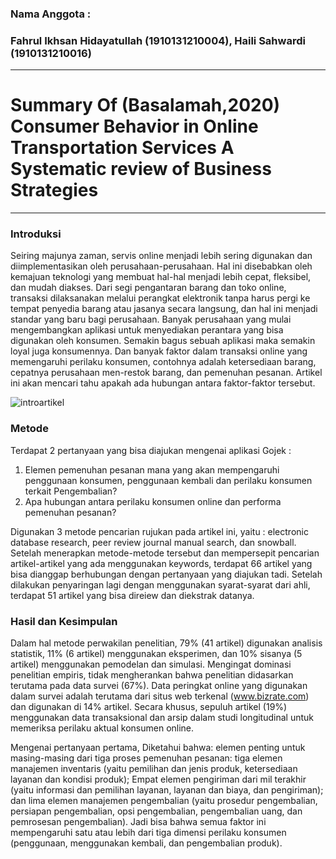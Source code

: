### Nama Anggota :
### Fahrul Ikhsan Hidayatullah (1910131210004), Haili Sahwardi (1910131210016)
---
# Summary Of (Basalamah,2020) Consumer Behavior in Online Transportation Services A Systematic review of Business Strategies
---


### Introduksi

Seiring majunya zaman, servis online menjadi lebih sering digunakan dan diimplementasikan oleh perusahaan-perusahaan. Hal ini disebabkan oleh kemajuan teknologi yang membuat hal-hal menjadi lebih cepat, fleksibel, dan mudah diakses. Dari segi pengantaran barang dan toko online, transaksi dilaksanakan melalui perangkat elektronik tanpa harus pergi ke tempat penyedia barang atau jasanya secara langsung, dan hal ini menjadi standar yang baru bagi perusahaan. Banyak perusahaan yang mulai mengembangkan aplikasi untuk menyediakan perantara yang bisa digunakan oleh konsumen. Semakin bagus sebuah aplikasi maka semakin loyal juga konsumennya. Dan banyak faktor dalam transaksi online yang memengaruhi perilaku konsumen, contohnya adalah ketersediaan barang, cepatnya perusahaan men-restok barang, dan pemenuhan pesanan. Artikel ini akan mencari tahu apakah ada hubungan antara faktor-faktor tersebut.

![introartikel](https://user-images.githubusercontent.com/95398118/190961088-88a2c66c-e27d-490e-b034-788504b4064f.jpeg)




### Metode

Terdapat 2 pertanyaan yang bisa diajukan mengenai aplikasi Gojek :
1) Elemen pemenuhan pesanan mana yang akan mempengaruhi penggunaan konsumen, penggunaan kembali dan perilaku konsumen terkait Pengembalian?
2) Apa hubungan antara perilaku konsumen online dan performa pemenuhan pesanan?

Digunakan 3 metode pencarian rujukan pada artikel ini, yaitu : electronic database research, peer review journal manual search, dan snowball. Setelah menerapkan metode-metode tersebut dan mempersepit pencarian artikel-artikel yang ada menggunakan keywords, terdapat 66 artikel yang bisa dianggap berhubungan dengan pertanyaan yang diajukan tadi. Setelah dilakukan penyaringan lagi dengan menggunakan syarat-syarat dari ahli, terdapat 51 artikel yang bisa direiew dan diekstrak datanya.


### Hasil dan Kesimpulan

Dalam hal metode perwakilan penelitian, 79% (41 artikel) digunakan analisis statistik, 11% (6 artikel) menggunakan eksperimen, dan 10% sisanya (5 artikel) menggunakan pemodelan dan simulasi. Mengingat dominasi penelitian empiris, tidak mengherankan bahwa penelitian didasarkan terutama pada data survei (67%). Data peringkat online yang digunakan dalam survei adalah terutama dari situs web terkenal (www.bizrate.com) dan digunakan di 14% artikel. Secara khusus, sepuluh artikel (19%) menggunakan data transaksional dan arsip dalam studi longitudinal untuk memeriksa perilaku aktual konsumen online.



Mengenai pertanyaan pertama, Diketahui bahwa: elemen penting untuk masing-masing dari tiga proses pemenuhan pesanan: tiga elemen manajemen inventaris (yaitu pemilihan dan jenis produk, ketersediaan layanan dan kondisi produk); Empat elemen pengiriman dari mil terakhir (yaitu informasi dan pemilihan layanan, layanan dan biaya, dan pengiriman); dan lima elemen manajemen pengembalian (yaitu prosedur pengembalian, persiapan pengembalian, opsi pengembalian, pengembalian uang, dan  pemrosesan pengembalian). Jadi bisa bahwa semua faktor ini mempengaruhi satu atau lebih dari tiga dimensi perilaku konsumen (penggunaan, menggunakan kembali, dan pengembalian produk).


